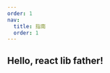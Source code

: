 ```yaml
---
order: 1
nav:
  title: 指南
  order: 1
---
```


## Hello, react lib father!

<code src='../demo/demo1.tsx' />
